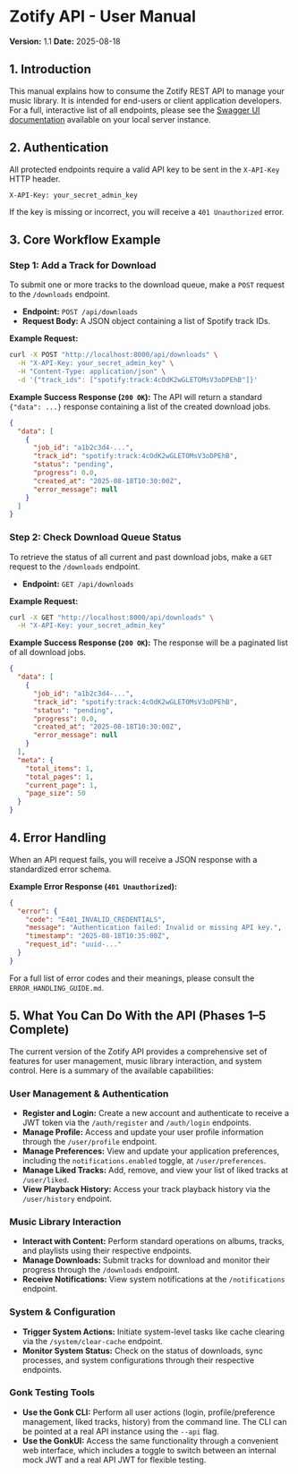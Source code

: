 # Zotify API - User Manual

**Version:** 1.1
**Date:** 2025-08-18

## 1. Introduction

This manual explains how to consume the Zotify REST API to manage your music library. It is intended for end-users or client application developers. For a full, interactive list of all endpoints, please see the [Swagger UI documentation](./../../docs) available on your local server instance.

## 2. Authentication

All protected endpoints require a valid API key to be sent in the `X-API-Key` HTTP header.

`X-API-Key: your_secret_admin_key`

If the key is missing or incorrect, you will receive a `401 Unauthorized` error.

## 3. Core Workflow Example

### Step 1: Add a Track for Download

To submit one or more tracks to the download queue, make a `POST` request to the `/downloads` endpoint.

-   **Endpoint:** `POST /api/downloads`
-   **Request Body:** A JSON object containing a list of Spotify track IDs.

**Example Request:**
```bash
curl -X POST "http://localhost:8000/api/downloads" \
  -H "X-API-Key: your_secret_admin_key" \
  -H "Content-Type: application/json" \
  -d '{"track_ids": ["spotify:track:4cOdK2wGLETOMsV3oDPEhB"]}'
```

**Example Success Response (`200 OK`):**
The API will return a standard `{"data": ...}` response containing a list of the created download jobs.
```json
{
  "data": [
    {
      "job_id": "a1b2c3d4-...",
      "track_id": "spotify:track:4cOdK2wGLETOMsV3oDPEhB",
      "status": "pending",
      "progress": 0.0,
      "created_at": "2025-08-18T10:30:00Z",
      "error_message": null
    }
  ]
}
```

### Step 2: Check Download Queue Status

To retrieve the status of all current and past download jobs, make a `GET` request to the `/downloads` endpoint.

-   **Endpoint:** `GET /api/downloads`

**Example Request:**
```bash
curl -X GET "http://localhost:8000/api/downloads" \
  -H "X-API-Key: your_secret_admin_key"
```

**Example Success Response (`200 OK`):**
The response will be a paginated list of all download jobs.
```json
{
  "data": [
    {
      "job_id": "a1b2c3d4-...",
      "track_id": "spotify:track:4cOdK2wGLETOMsV3oDPEhB",
      "status": "pending",
      "progress": 0.0,
      "created_at": "2025-08-18T10:30:00Z",
      "error_message": null
    }
  ],
  "meta": {
    "total_items": 1,
    "total_pages": 1,
    "current_page": 1,
    "page_size": 50
  }
}
```

## 4. Error Handling

When an API request fails, you will receive a JSON response with a standardized error schema.

**Example Error Response (`401 Unauthorized`):**
```json
{
  "error": {
    "code": "E401_INVALID_CREDENTIALS",
    "message": "Authentication failed: Invalid or missing API key.",
    "timestamp": "2025-08-18T10:35:00Z",
    "request_id": "uuid-..."
  }
}
```
For a full list of error codes and their meanings, please consult the `ERROR_HANDLING_GUIDE.md`.

## 5. What You Can Do With the API (Phases 1–5 Complete)

The current version of the Zotify API provides a comprehensive set of features for user management, music library interaction, and system control. Here is a summary of the available capabilities:

### User Management & Authentication
*   **Register and Login:** Create a new account and authenticate to receive a JWT token via the `/auth/register` and `/auth/login` endpoints.
*   **Manage Profile:** Access and update your user profile information through the `/user/profile` endpoint.
*   **Manage Preferences:** View and update your application preferences, including the `notifications.enabled` toggle, at `/user/preferences`.
*   **Manage Liked Tracks:** Add, remove, and view your list of liked tracks at `/user/liked`.
*   **View Playback History:** Access your track playback history via the `/user/history` endpoint.

### Music Library Interaction
*   **Interact with Content:** Perform standard operations on albums, tracks, and playlists using their respective endpoints.
*   **Manage Downloads:** Submit tracks for download and monitor their progress through the `/downloads` endpoint.
*   **Receive Notifications:** View system notifications at the `/notifications` endpoint.

### System & Configuration
*   **Trigger System Actions:** Initiate system-level tasks like cache clearing via the `/system/clear-cache` endpoint.
*   **Monitor System Status:** Check on the status of downloads, sync processes, and system configurations through their respective endpoints.

### Gonk Testing Tools
*   **Use the Gonk CLI:** Perform all user actions (login, profile/preference management, liked tracks, history) from the command line. The CLI can be pointed at a real API instance using the `--api` flag.
*   **Use the GonkUI:** Access the same functionality through a convenient web interface, which includes a toggle to switch between an internal mock JWT and a real API JWT for flexible testing.
